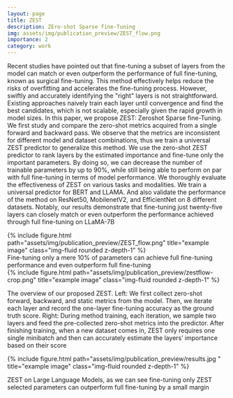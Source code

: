 ```yaml
---
layout: page
title: ZEST
description: ZEro-shot Sparse fine-Tuning
img: assets/img/publication_preview/ZEST_flow.png
importance: 2
category: work
---
```

Recent studies have pointed out that fine-tuning a subset of layers from the model can match or even outperform the performance of full fine-tuning, known as surgical fine-tuning. This method effectively helps reduce the risks of overfitting and accelerates the fine-tuning process. However, swiftly and accurately identifying the "right" layers is not straightforward. Existing approaches naively train each layer until convergence and find the best candidates, which is not scalable, especially given the rapid growth in model sizes. In this paper, we propose ZEST: Zeroshot Sparse fine-Tuning. We first study and compare the zero-shot metrics acquired from a single forward and backward pass. We observe that the metrics are inconsistent for different model and dataset combinations, thus we train a universal ZEST predictor to generalize this method. We use the zero-shot ZEST predictor to rank layers by the estimated importance and fine-tune only the important parameters. By doing so, we can decrease the number of trainable parameters by up to 90%, while still being able to perform on par with full fine-tuning in terms of model performance. We thoroughly evaluate the effectiveness of ZEST on various tasks and modalities. We train a universal predictor for BERT and LLAMA. And also validate the performance of the method on ResNet50, MobilenetV2, and EfficientNet on 8 different datasets. Notably, our results demonstrate that fine-tuning just twenty-five layers can closely match or even outperform the performance achieved through full fine-tuning on LLaMA-7B

<div class="row">
    <div class="col-sm mt-3 mt-md-0">
        {% include figure.html path="assets/img/publication_preview/ZEST_flow.png" title="example image" class="img-fluid rounded z-depth-1" %}
    </div>
</div>

<div class="caption">
    Fine-tuning only a mere 10% of parameters can achieve full fine-tuning performance and even outperform full fine-tuning

</div>


<div class="row">
    <div class="col-sm mt-3 mt-md-0">
        {% include figure.html path="assets/img/publication_preview/zestflow-crop.png" title="example image" class="img-fluid rounded z-depth-1" %}
    </div>
</div>

The overview of our proposed ZEST. Left: We first collect zero-shot forward, backward, and static
metrics from the model. Then, we iterate each layer and record the one-layer fine-tuning accuracy as the ground
truth score. Right: During method training, each iteration, we sample two layers and feed the pre-collected
zero-shot metrics into the predictor. After finishing training, when a new dataset comes in, ZEST only requires
one single minibatch and then can accurately estimate the layers’ importance based on their score


<div class="row">
    <div class="col-sm mt-3 mt-md-0">
        {% include figure.html path="assets/img/publication_preview/results.jpg
" title="example image" class="img-fluid rounded z-depth-1" %}
    </div>
</div>

ZEST on Large Language Models, as we can see fine-tuning only ZEST selected parameters can outperform full fine-tuning by a small margin

